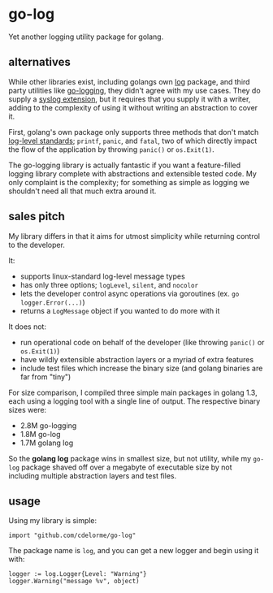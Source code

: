 
# go-log

Yet another logging utility package for golang.


## alternatives

While other libraries exist, including golangs own [log](http://golang.org/pkg/log/) package, and third party utilities like [go-logging](https://github.com/op/go-logging), they didn't agree with my use cases.  They do supply a [syslog extension](http://golang.org/pkg/log/syslog/), but it requires that you supply it with a writer, adding to the complexity of using it without writing an abstraction to cover it.

First, golang's own package only supports three methods that don't match [log-level standards](http://en.wikipedia.org/wiki/Syslog#Internet_standards); `printf`, `panic`, and `fatal`, two of which directly impact the flow of the application by throwing `panic()` or `os.Exit(1)`.

The go-logging library is actually fantastic if you want a feature-filled logging library complete with abstractions and extensible tested code.  My only complaint is the complexity; for something as simple as logging we shouldn't need all that much extra around it.


## sales pitch

My library differs in that it aims for utmost simplicity while returning control to the developer.

It:

- supports linux-standard log-level message types
- has only three options; `logLevel`, `silent`, and `nocolor`
- lets the developer control async operations via goroutines (ex. `go logger.Error(...)`)
- returns a `LogMessage` object if you wanted to do more with it

It does not:

- run operational code on behalf of the developer (like throwing `panic()` or `os.Exit(1)`)
- have wildly extensible abstraction layers or a myriad of extra features
- include test files which increase the binary size (and golang binaries are far from "tiny")

For size comparison, I compiled three simple main packages in golang 1.3, each using a logging tool with a single line of output.  The respective binary sizes were:

- 2.8M go-logging
- 1.8M go-log
- 1.7M golang log

So the **golang log** package wins in smallest size, but not utility, while my `go-log` package shaved off over a megabyte of executable size by not including multiple abstraction layers and test files.


## usage

Using my library is simple:

    import "github.com/cdelorme/go-log"

The package name is `log`, and you can get a new logger and begin using it with:

    logger := log.Logger{Level: "Warning"}
    logger.Warning("message %v", object)
